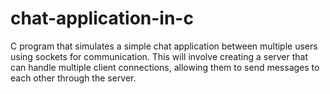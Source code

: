 # chat-application-in-c
C program that simulates a simple chat application between multiple users using sockets for communication. This will involve creating a server that can handle multiple client connections, allowing them to send messages to each other through the server.
